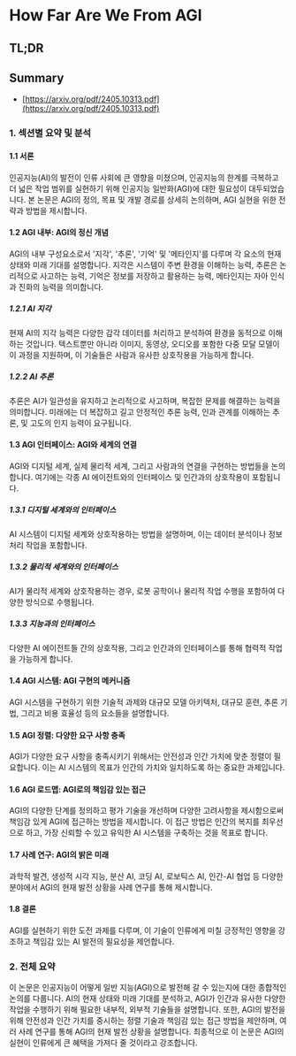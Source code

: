 # How Far Are We From AGI
## TL;DR
## Summary
- [https://arxiv.org/pdf/2405.10313.pdf](https://arxiv.org/pdf/2405.10313.pdf)

### 1. 섹션별 요약 및 분석

#### 1.1 서론
인공지능(AI)의 발전이 인류 사회에 큰 영향을 미쳤으며, 인공지능의 한계를 극복하고 더 넓은 작업 범위를 실현하기 위해 인공지능 일반화(AGI)에 대한 필요성이 대두되었습니다. 본 논문은 AGI의 정의, 목표 및 개발 경로를 상세히 논의하며, AGI 실현을 위한 전략과 방법을 제시합니다.

#### 1.2 AGI 내부: AGI의 정신 개념
AGI의 내부 구성요소로서 '지각', '추론', '기억' 및 '메타인지'를 다루며 각 요소의 현재 상태와 미래 기대를 설명합니다. 지각은 시스템이 주변 환경을 이해하는 능력, 추론은 논리적으로 사고하는 능력, 기억은 정보를 저장하고 활용하는 능력, 메타인지는 자아 인식과 진화의 능력을 의미합니다.

##### 1.2.1 AI 지각
현재 AI의 지각 능력은 다양한 감각 데이터를 처리하고 분석하여 환경을 동적으로 이해하는 것입니다. 텍스트뿐만 아니라 이미지, 동영상, 오디오를 포함한 다중 모달 모델이 이 과정을 지원하며, 이 기술들은 사람과 유사한 상호작용을 가능하게 합니다.

##### 1.2.2 AI 추론
추론은 AI가 일관성을 유지하고 논리적으로 사고하며, 복잡한 문제를 해결하는 능력을 의미합니다. 미래에는 더 복잡하고 길고 안정적인 추론 능력, 인과 관계를 이해하는 추론, 및 고도의 인지 능력이 요구됩니다.

#### 1.3 AGI 인터페이스: AGI와 세계의 연결
AGI와 디지털 세계, 실제 물리적 세계, 그리고 사람과의 연결을 구현하는 방법들을 논의합니다. 여기에는 각종 AI 에이전트와의 인터페이스 및 인간과의 상호작용이 포함됩니다.

##### 1.3.1 디지털 세계와의 인터페이스
AI 시스템이 디지털 세계와 상호작용하는 방법을 설명하며, 이는 데이터 분석이나 정보 처리 작업을 포함합니다.

##### 1.3.2 물리적 세계와의 인터페이스
AI가 물리적 세계와 상호작용하는 경우, 로봇 공학이나 물리적 작업 수행을 포함하여 다양한 방식으로 수행됩니다.

##### 1.3.3 지능과의 인터페이스
다양한 AI 에이전트들 간의 상호작용, 그리고 인간과의 인터페이스를 통해 협력적 작업을 가능하게 합니다.

#### 1.4 AGI 시스템: AGI 구현의 메커니즘
AGI 시스템을 구현하기 위한 기술적 과제와 대규모 모델 아키텍처, 대규모 훈련, 추론 기법, 그리고 비용 효율성 등의 요소들을 설명합니다.

#### 1.5 AGI 정렬: 다양한 요구 사항 충족
AGI가 다양한 요구 사항을 충족시키기 위해서는 안전성과 인간 가치에 맞춘 정렬이 필요합니다. 이는 AI 시스템의 목표가 인간의 가치와 일치하도록 하는 중요한 과제입니다.

#### 1.6 AGI 로드맵: AGI로의 책임감 있는 접근
AGI의 다양한 단계를 정의하고 평가 기술을 개선하며 다양한 고려사항을 제시함으로써 책임감 있게 AGI에 접근하는 방법을 제시합니다. 이 접근 방법은 인간의 복지를 최우선으로 하고, 가장 신뢰할 수 있고 유익한 AI 시스템을 구축하는 것을 목표로 합니다.

#### 1.7 사례 연구: AGI의 밝은 미래
과학적 발견, 생성적 시각 지능, 분산 AI, 코딩 AI, 로보틱스 AI, 인간-AI 협업 등 다양한 분야에서 AGI의 현재 발전 상황을 사례 연구를 통해 제시합니다.

#### 1.8 결론
AGI를 실현하기 위한 도전 과제를 다루며, 이 기술이 인류에게 미칠 긍정적인 영향을 강조하고 책임감 있는 AI 발전의 필요성을 제언합니다.

### 2. 전체 요약
이 논문은 인공지능이 어떻게 일반 지능(AGI)으로 발전해 갈 수 있는지에 대한 종합적인 논의를 다룹니다. AI의 현재 상태와 미래 기대를 분석하고, AGI가 인간과 유사한 다양한 작업을 수행하기 위해 필요한 내부적, 외부적 기술들을 설명합니다. 또한, AGI의 발전을 위해 안전성과 인간 가치를 중시하는 정렬 기술과 책임감 있는 접근 방법을 제안하며, 여러 사례 연구를 통해 AGI의 현재 발전 상황을 설명합니다. 최종적으로 이 논문은 AGI의 실현이 인류에게 큰 혜택을 가져다 줄 것이라고 강조합니다. 